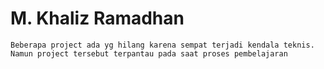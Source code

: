 # M. Khaliz Ramadhan 

```
Beberapa project ada yg hilang karena sempat terjadi kendala teknis. Namun project tersebut terpantau pada saat proses pembelajaran
```

